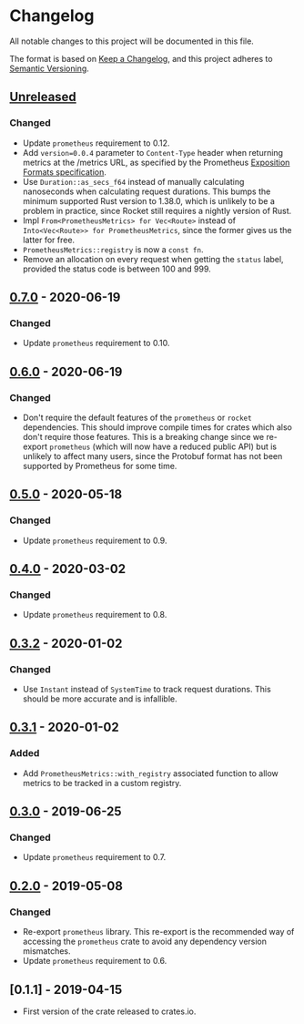 # Changelog

All notable changes to this project will be documented in this file.

The format is based on [Keep a Changelog](https://keepachangelog.com/en/1.0.0/),
and this project adheres to [Semantic Versioning](https://semver.org/spec/v2.0.0.html).

## [Unreleased]
### Changed

- Update `prometheus` requirement to 0.12.
- Add `version=0.0.4` parameter to `Content-Type` header when returning metrics at the /metrics URL, as specified by the Prometheus [Exposition Formats specification](https://prometheus.io/docs/instrumenting/exposition_formats/#text-based-format).
- Use `Duration::as_secs_f64` instead of manually calculating nanoseconds when calculating request durations. This bumps the minimum supported Rust version to 1.38.0, which is unlikely to be a problem in practice, since Rocket still requires a nightly version of Rust.
- Impl `From<PrometheusMetrics> for Vec<Route>` instead of `Into<Vec<Route>> for PrometheusMetrics`, since the former gives us the latter for free.
- `PrometheusMetrics::registry` is now a `const fn`.
- Remove an allocation on every request when getting the `status` label, provided the status code is between 100 and 999.

## [0.7.0] - 2020-06-19
### Changed

- Update `prometheus` requirement to 0.10.

## [0.6.0] - 2020-06-19
### Changed

- Don't require the default features of the `prometheus` or `rocket` dependencies. This should improve compile times for crates which also don't require those features. This is a breaking change since we re-export `prometheus` (which will now have a reduced public API) but is unlikely to affect many users, since the Protobuf format has not been supported by Prometheus for some time.

## [0.5.0] - 2020-05-18
### Changed

- Update `prometheus` requirement to 0.9.

## [0.4.0] - 2020-03-02
### Changed

- Update `prometheus` requirement to 0.8.

## [0.3.2] - 2020-01-02
### Changed

- Use `Instant` instead of `SystemTime` to track request durations. This should be more accurate and is infallible.

## [0.3.1] - 2020-01-02
### Added

- Add `PrometheusMetrics::with_registry` associated function to allow metrics to be tracked in a custom registry.

## [0.3.0] - 2019-06-25
### Changed

- Update `prometheus` requirement to 0.7.

## [0.2.0] - 2019-05-08
### Changed

- Re-export `prometheus` library. This re-export is the recommended way of accessing the `prometheus` crate to avoid any dependency version mismatches.
- Update `prometheus` requirement to 0.6.

## [0.1.1] - 2019-04-15

- First version of the crate released to crates.io.

[Unreleased]: https://github.com/sd2k/rocket_prometheus/compare/v0.7.0...HEAD
[0.7.0]: https://github.com/sd2k/rocket_prometheus/compare/v0.6.0...v0.7.0
[0.6.0]: https://github.com/sd2k/rocket_prometheus/compare/v0.5.0...v0.6.0
[0.5.0]: https://github.com/sd2k/rocket_prometheus/compare/v0.4.0...v0.5.0
[0.4.0]: https://github.com/sd2k/rocket_prometheus/compare/v0.3.2...v0.4.0
[0.3.2]: https://github.com/sd2k/rocket_prometheus/compare/v0.3.1...v0.3.2
[0.3.1]: https://github.com/sd2k/rocket_prometheus/compare/v0.3.0...v0.3.1
[0.3.0]: https://github.com/sd2k/rocket_prometheus/compare/v0.2.0...v0.3.0
[0.2.0]: https://github.com/sd2k/rocket_prometheus/compare/v0.1.1...v0.2.0
[0.2.1]: https://github.com/sd2k/rocket_prometheus/compare/v0.2.0...v0.2.1
[0.2.0]: https://github.com/sd2k/rocket_prometheus/releases/tag/v0.2.0
